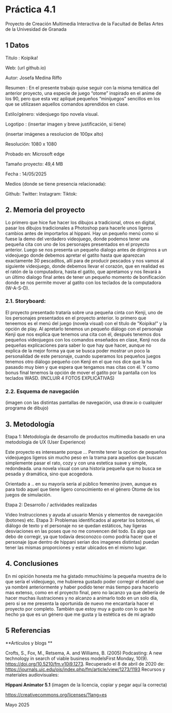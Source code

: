 # Práctica 4.1
Proyecto de Creación Multimedia Interactiva de la Facultad de Bellas Artes de la Univesidad de Granada

## 1 Datos
Titulo : Koipika!

Web: (url github.io)

Autor: Josefa Medina Riffo

Resumen : En el presente trabajo quise seguir con la misma temática del anterior proyecto, una especie de juego “otome” inspirado en el anime de los 90, pero que esta vez apliqué pequeños “minijuegos” sencillos en los que se utilizasen aquellos comandos aprendidos en clase.

Estilo/género: videojuego tipo novela visual.

Logotipo : (insertar imagen y breve justificación, si tiene)

(insertar imágenes a resolucion de 100px alto)

Resolución: 1080 x 1080

Probado en: Microsoft edge

Tamaño proyecto: 49,4 MB

Fecha : 14/05/2025

Medios (donde se tiene presencia relacionada):

Github:
Twitter:
Instagram:
Tiktok:

## 2. Memoria del proyecto

Lo primero que hice fue  hacer los dibujos a tradicional, otros en digital, pasar los dibujos tradicionales a Photoshop para hacerle unos ligeros cambios antes de importarlos al hippani. Hay un pequeño menú como si fuese la demo del verdadero videojuego, donde podemos tener una pequeña cita con uno de los personajes presentados en el proyecto anterior. Luego se nos presenta un pequeño dialogo antes de dirigirnos a un videojuego donde debemos apretar el gatito hasta que aparezcan exactamente 30 pescaditos, allí para de producir pescados y nos vamos al siguiente videojuego, donde debemos llevar el corazón, que en realidad es el ratón de la computadora, hasta el gatito, que apretamos y nos llevará a un último dialogo final antes de tener un pequeño momento de bonificación donde se nos permite mover al gatito con los teclados de la computadora (W-A-S-D).

### 2.1. Storyboard:
El proyecto presentado trataría sobre una pequeña cinta con Kenji, uno de los personajes presentados en el proyecto anterior. lo primero que teneemos es el menú del juego (novela visual) con el título de "Koipika!" y la opción de play. Al apretarlo tenemos un pequeño diálogo con el personaje Kenji que nos explica que tenemos una cita con él, después tenemos dos pequeños videojuegos con los comandos enseñados en clase, Kenji nos da pequeñas explicaciones para saber lo que hay que hacer, aunque no explica de la mejor forma ya que se busca poder mostrar un poco la personalidad de este personaje, cuando superamos los pequeños juegos tenemos otro diálogo pequeño con Kenji en el que nos dice que la ha pasasdo muy bien y que espera que tengamos mas citas con él. Y como bonus final tenemos la opción de mover el gatito por la pantalla con los teclados WASD. (INCLUIR 4 FOTOS EXPLICATIVAS)

### 2.2. Esquema de navegación
(imagen con las distintas pantallas de navegación, usa draw.io o cualquier programa de dibujo)

## 3. Metodología

Etapa 1: Metodología de desarrollo de productos multimedia basado en una metodología de UX (User Experience)

Este proyecto es interesante porque ... Permite tener la opcion de pequeños videojuegos ligeros sin mucho peso en la trama para aquellos que buscan simplemente pasar el rato, cozy y con una estetica suave y simple, redondeada. una novela visual con una historia pequeña que no busca se pesada y dramática, sino que acogedora.

Orientado a .. en su mayoría sería al público femenino joven, aunque es para todo aquel que tiene ligero conocimiento en el género Otome de los juegos de simulación.

Etapa 2: Desarrollo / actividades realizadas

Video
Instrucciones y ayuda al usuario
Menús y elementos de navegación (botones)
etc.
Etapa 3: Problemas identificados
al apretar los botones, el diálogo de texto y el personaje no se quedan estáticos, hay ligeras desviaciones en las poses que no me convencen del todo. Es algo que debo de corregir, ya que todavía desconozco como podría hacer que el personaje (que dentro de hippani serían dos imagenes distintas) puedan tener las mismas proporciones y estar ubicados en el mismo lugar.

## 4. Conclusiones
En mi opición honesta me ha gistado mmuchísimo la pequeña muestra de lo que sería el videojuego, me hubierea gustado poder corregir el detalel que ya nombré anteriormente y haber podido tener más tiempo para hacerlo mas extenso, como en el proyecto final, pero no lacanzo ya que debería de hacer muchas ilustraciones y no alcanzo a animarlo todo en un solo día, pero si se me presenta la oportunida de nuevo me encantaría hacer el proyecto por completo. También que estoy muy a gusto con lo que he hecho ya que es un género que me gusta y la estética es de mi agrado

## 5 Referencias
**Artículos y blogs **

Crofts, S., Fox, M., Retsema, A. and Williams, B. (2005) Podcasting: A new technology in search of viable business modelsFirst Monday, 10(9). https://doi.org/10.5210/fm.v10i9.1273. Recuperado el 8 de abril de 2020 de: https://journals.uic.edu/ojs/index.php/fm/article/view/1273/1193
Recursos y materiales audiovisuales:

**Hippani Animator 5.1**
(imagen de la licencia, copiar y pegar aquí la correcta)

https://creativecommons.org/licenses/?lang=es

Mayo 2025
